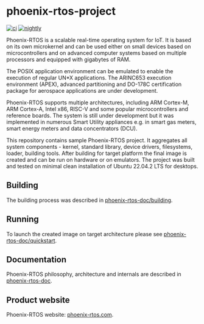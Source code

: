 # phoenix-rtos-project

[![ci](https://github.com/phoenix-rtos/phoenix-rtos-project/actions/workflows/ci.yml/badge.svg)](https://github.com/phoenix-rtos/phoenix-rtos-project/actions/workflows/ci.yml)
[![nightly](https://github.com/phoenix-rtos/phoenix-rtos-project/actions/workflows/nightly.yml/badge.svg)](https://github.com/phoenix-rtos/phoenix-rtos-project/actions/workflows/nightly.yml)

Phoenix-RTOS is a scalable real-time operating system for IoT. It is based on its own microkernel and can be used either on small devices based on microcontrollers and on advanced computer systems based on multiple processors and equipped with gigabytes of RAM.

The POSIX application environment can be emulated to enable the execution of regular UN*X applications. The ARINC653 execution environment (APEX), advanced partitioning and DO-178C certification package for aerospace applications are under development.

Phoenix-RTOS supports multiple architectures, including ARM Cortex-M, ARM Cortex-A, Intel x86, RISC-V and some popular microcontrollers and reference boards. The system is still under development but it was implemented in numerous Smart Utility appliances e.g. in smart gas meters, smart energy meters and data concentrators (DCU).

This repository contains sample Phoenix-RTOS project. It aggregates all system components - kernel, standard library, device drivers, filesystems, loader, building tools. After building for target platform the final image is created and can be run on hardware or on emulators. The project was built and tested on minimal clean installation of Ubuntu 22.04.2 LTS for desktops.

## Building

The building process was described in [phoenix-rtos-doc/building](https://docs.phoenix-rtos.com/building/index.html).

## Running

To launch the created image on target architecture please see [phoenix-rtos-doc/quickstart](https://docs.phoenix-rtos.com/quickstart/index.html).

## Documentation

Phoenix-RTOS philosophy, architecture and internals are described in [phoenix-rtos-doc](https://docs.phoenix-rtos.com).

## Product website

Phoenix-RTOS website: [phoenix-rtos.com](https://phoenix-rtos.com).
